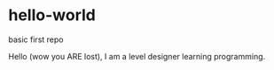 # hello-world
basic first repo

Hello (wow you ARE lost),
I am a level designer learning programming.
